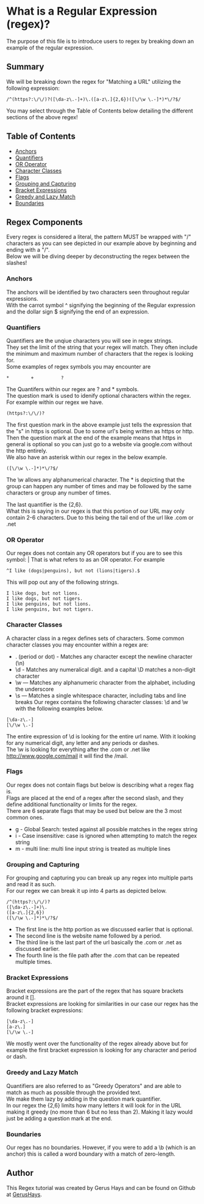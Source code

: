 # What is a Regular Expression (regex)? 

The purpose of this file is to introduce users to regex by breaking down an example of the regular expression. 

## Summary
We will be breaking down the regex for "Matching a URL" utilizing the following expression: </br>
```
/^(https?:\/\/)?([\da-z\.-]+)\.([a-z\.]{2,6})([\/\w \.-]*)*\/?$/
```
You may select through the Table of Contents below detailing the different sections of the above regex!

## Table of Contents

- [Anchors](#anchors)
- [Quantifiers](#quantifiers)
- [OR Operator](#or-operator)
- [Character Classes](#character-classes)
- [Flags](#flags)
- [Grouping and Capturing](#grouping-and-capturing)
- [Bracket Expressions](#bracket-expressions)
- [Greedy and Lazy Match](#greedy-and-lazy-match)
- [Boundaries](#boundaries)

## Regex Components
Every regex is considered a literal, the pattern MUST be wrapped with "/" characters as you can see depicted in our example above by beginning and ending with a "/". </br>
Below we will be diving deeper by deconstructing the regex between the slashes!
### Anchors
The anchors will be identified by two characters seen throughout regular expressions. </br>
With the carrot symbol ^ signifying the beginning of the Regular expression and the dollar sign $ signifying the end of an expression.

### Quantifiers
Quantifiers are the unqiue characters you will see in regex strings. </br>
They set the limit of the string that your regex will match. They often include the minimum and maximum number of characters that the regex is looking for. </br>
Some examples of regex symbols you may encounter are 
```
*        +          ?
```
The Quantifers within our regex are ? and * symbols. </br>
The question mark is used to idenify optional characters within the regex. </br>
For example within our regex we have. 
```
(https?:\/\/)?
```
The first question mark in the above example just tells the expression that the "s" in https is optional. Due to some url's being written as https or http. Then the question mark at the end of the example means that https in general is optional so you can just go to a website via google.com without the http entirely. </br>
We also have an asterisk within our regex in the below example. 
```
([\/\w \.-]*)*\/?$/
```
The \w allows any alphanumerical character. The * is depicting that the group can happen any number of times and may be followed by the same characters or group any number of times. </br>

The last quantifier is the {2,6}. </br>
What this is saying in our regex is that this portion of our URL may only contain 2-6 characters. Due to this being the tail end of the url like .com or .net
### OR Operator
Our regex does not contain any OR operators but if you are to see this symbol: | 
That is what refers to as an OR operator. For example </br>
```
^I like (dogs|penguins), but not (lions|tigers).$
```
This will pop out any of the following strings. 
```
I like dogs, but not lions.
I like dogs, but not tigers.
I like penguins, but not lions.
I like penguins, but not tigers.
```
### Character Classes
A character class in a regex defines sets of characters. Some common character classes you may encounter within a regex are: 
- . (period or dot) - Matches any character except the newline character (\n)
- \d - Matches any numeralical digit. and a capital \D matches a non-digit character
- \w — Matches any alphanumeric character from the alphabet, including the underscore
- \s — Matches a single whitespace character, including tabs and line breaks
Our regex contains the following character classes: \d and \w with the following examples below.
```
[\da-z\.-]
[\/\w \.-]
```
The entire expression of \d is looking for the entire url name. With it looking for any numerical digit, any letter and any periods or dashes. </br>
The \w is looking for everything after the .com or .net like http://www.google.com/mail it will find the /mail.
### Flags
Our regex does not contain flags but below is describing what a regex flag is. </br>
Flags are placed at the end of a regex after the second slash, and they define additional functionality or limits for the regex.</br>
There are 6 separate flags that may be used but below are the 3 most common ones. </br>
- g - Global Search: tested against all possible matches in the regex string
- i - Case insensitive: case is ignored when attempting to match the regex string
- m - multi line: multi line input string is treated as multiple lines

### Grouping and Capturing
For grouping and capturing you can break up any regex into multiple parts and read it as such. </br>
For our regex we can break it up into 4 parts as depicted below. 
```
/^(https?:\/\/)?
([\da-z\.-]+)\.
([a-z\.]{2,6})
([\/\w \.-]*)*\/?$/
```
- The first line is the http portion as we discussed earlier that is optional. 
- The second line is the website name followed by a period.
- The third line is the last part of the url basically the .com or .net as discussed earlier. 
- The fourth line is the file path after the .com that can be repeated multiple times. 
### Bracket Expressions
Bracket expressions are the part of the regex that has square brackets around it []. </br>
Bracket expressions are looking for similarities in our case our regex has the following bracket expressions: 
```
[\da-z\.-]
[a-z\.]
[\/\w \.-]
```
We mostly went over the functionality of the regex already above but for example the first bracket expression is looking for any character and period or dash.

### Greedy and Lazy Match
Quantifiers are also referred to as "Greedy Operators" and are able to match as much as possible through the provided text. </br>
We make them lazy by adding in the question mark quantifier. </br>
In our regex the {2,6} limits how many letters it will look for in the URL making it greedy (no more than 6 but no less than 2). Making it lazy would just be adding a question mark at the end. 
### Boundaries
Our regex has no boundaries. However, if you were to add a \b (which is an anchor) this is called a word boundary with a match of zero-length. 

## Author

This Regex tutorial was created by Gerus Hays and can be found on Github at [GerusHays](https://github.com/GerusHays).
